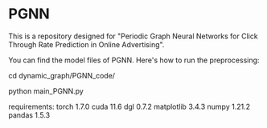 # PGNN
This is a repository designed for "Periodic Graph Neural Networks for Click Through Rate Prediction in Online Advertising".


You can find the model files of PGNN. Here's how to run the preprocessing:

cd dynamic_graph/PGNN_code/

python main_PGNN.py


requirements:
torch  1.7.0
cuda   11.6
dgl  0.7.2
matplotlib  3.4.3
numpy  1.21.2
pandas  1.5.3

